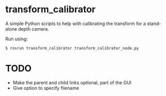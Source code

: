 # transform_calibrator
A simple Python scripts to help with calibrating the transform for a stand-alone depth camera.

Run using:
```
$ rosrun transform_calibrator transform_calibrator_node.py
```

# TODO
- Make the parent and child links optional, part of the GUI
- Give option to specify filename 

